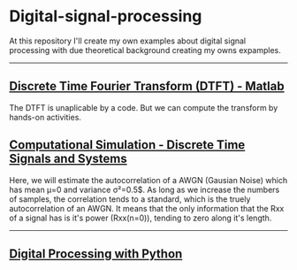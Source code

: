 # Digital-signal-processing
At this repository I'll create my own examples about digital signal processing with due theoretical background creating my owns expamples.

----------

## [Discrete Time Fourier Transform (DTFT) - Matlab](http://nbviewer.jupyter.org/github/SaraivaLucas/Digital-signal-processing/blob/master/Trabalho%201/Trabalho%20DTFT.ipynb)
The DTFT is unaplicable by a code. But we can compute the transform by hands-on activities.



## [Computational Simulation - Discrete Time Signals and Systems](http://nbviewer.jupyter.org/github/SaraivaLucas/Digital-signal-processing/blob/master/Trabalho%202/Trabalho%20Rxx.ipynb)
Here, we will estimate the autocorrelation of a AWGN (Gausian Noise) which has mean μ=0 and variance σ²=0.5$. As long as we increase the numbers of samples, the correlation tends to a standard, which is the truely autocorrelation of an AWGN. It means that the only information that the Rxx of a signal has is it's power (Rxx(n=0)), tending to zero along it's length.

-----
## [Digital Processing with Python](http://nbviewer.jupyter.org/github/unpingco/Python-for-Signal-Processing/tree/master/)
